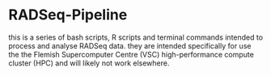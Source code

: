 # RADSeq-Pipeline

this is a series of bash scripts, R scripts and terminal commands intended to process and analyse RADSeq data.
they are intended specifically for use the the Flemish Supercomputer Centre (VSC) high-performance compute cluster (HPC) and will likely not work elsewhere.


